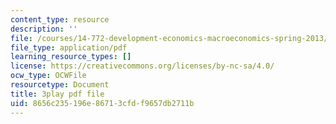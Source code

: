 ```yaml
---
content_type: resource
description: ''
file: /courses/14-772-development-economics-macroeconomics-spring-2013/8656c235196e86713cfdf9657db2711b_MR_Dwrf9yII.pdf
file_type: application/pdf
learning_resource_types: []
license: https://creativecommons.org/licenses/by-nc-sa/4.0/
ocw_type: OCWFile
resourcetype: Document
title: 3play pdf file
uid: 8656c235-196e-8671-3cfd-f9657db2711b
---
```

